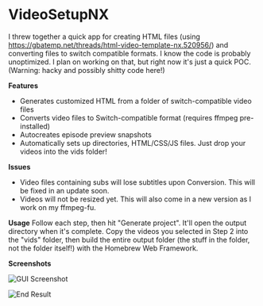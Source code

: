 # VideoSetupNX

I threw together a quick app for creating HTML files (using https://gbatemp.net/threads/html-video-template-nx.520956/) and converting files to switch compatible formats. I know the code is probably unoptimized. I plan on working on that, but right now it's just a quick POC. (Warning: hacky and possibly shitty code here!)

__Features__
- Generates customized HTML from a folder of switch-compatible video files
- Converts video files to Switch-compatible format (requires ffmpeg pre-installed)
- Autocreates episode preview snapshots
- Automatically sets up directories, HTML/CSS/JS files. Just drop your videos into the vids folder!

__Issues__
- Video files containing subs will lose subtitles upon Conversion. This will be fixed in an update soon.
- Videos will not be resized yet. This will also come in a new version as I work on my ffmpeg-fu.

__Usage__
Follow each step, then hit "Generate project". It'll open the output directory when it's complete. Copy the videos you selected in Step 2 into the "vids" folder, then build the entire output folder (the stuff in the folder, not the folder itself!) with the Homebrew Web Framework.

__Screenshots__

![GUI Screenshot](http://aida.moe/share/vXWH.png)

![End Result](http://aida.moe/share/I3rd.png)

